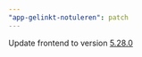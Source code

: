 ```yaml
---
"app-gelinkt-notuleren": patch
---
```


Update frontend to version [5.28.0](https://github.com/lblod/frontend-gelinkt-notuleren/releases/tag/v5.28.0)
